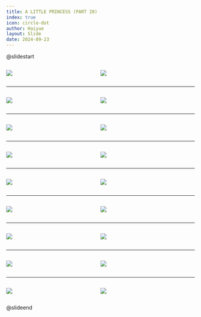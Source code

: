 ```yaml
---
title: A LITTLE PRINCESS (PART 20)
index: true
icon: circle-dot
author: Haiyue
layout: Slide
date: 2024-09-23
---
```

 
@slidestart

<div style="display:flex">
<div style="flex:1">

![](/reading/english/Level-X/A%20LITTLE%20PRINCESS%20(PART%2020)/001.webp)
</div>
<div style="flex:1">

![](/reading/english/Level-X/A%20LITTLE%20PRINCESS%20(PART%2020)/002.webp)
</div>
</div>

---

<div style="display:flex">
<div style="flex:1">

![](/reading/english/Level-X/A%20LITTLE%20PRINCESS%20(PART%2020)/003.webp)
</div>
<div style="flex:1">

![](/reading/english/Level-X/A%20LITTLE%20PRINCESS%20(PART%2020)/004.webp)
</div>
</div>

---

<div style="display:flex">
<div style="flex:1">

![](/reading/english/Level-X/A%20LITTLE%20PRINCESS%20(PART%2020)/005.webp)
</div>
<div style="flex:1">

![](/reading/english/Level-X/A%20LITTLE%20PRINCESS%20(PART%2020)/006.webp)
</div>
</div>

---

<div style="display:flex">
<div style="flex:1">

![](/reading/english/Level-X/A%20LITTLE%20PRINCESS%20(PART%2020)/007.webp)
</div>
<div style="flex:1">

![](/reading/english/Level-X/A%20LITTLE%20PRINCESS%20(PART%2020)/008.webp)
</div>
</div>

---

<div style="display:flex">
<div style="flex:1">

![](/reading/english/Level-X/A%20LITTLE%20PRINCESS%20(PART%2020)/009.webp)
</div>
<div style="flex:1">

![](/reading/english/Level-X/A%20LITTLE%20PRINCESS%20(PART%2020)/010.webp)
</div>
</div>

---

<div style="display:flex">
<div style="flex:1">

![](/reading/english/Level-X/A%20LITTLE%20PRINCESS%20(PART%2020)/011.webp)
</div>
<div style="flex:1">

![](/reading/english/Level-X/A%20LITTLE%20PRINCESS%20(PART%2020)/012.webp)
</div>
</div>

---

<div style="display:flex">
<div style="flex:1">

![](/reading/english/Level-X/A%20LITTLE%20PRINCESS%20(PART%2020)/013.webp)
</div>
<div style="flex:1">

![](/reading/english/Level-X/A%20LITTLE%20PRINCESS%20(PART%2020)/014.webp)
</div>
</div>

---

<div style="display:flex">
<div style="flex:1">

![](/reading/english/Level-X/A%20LITTLE%20PRINCESS%20(PART%2020)/015.webp)
</div>
<div style="flex:1">

![](/reading/english/Level-X/A%20LITTLE%20PRINCESS%20(PART%2020)/016.webp)
</div>
</div>

---

<div style="display:flex">
<div style="flex:1">

![](/reading/english/Level-X/A%20LITTLE%20PRINCESS%20(PART%2020)/017.webp)
</div>
<div style="flex:1">

![](/reading/english/Level-X/A%20LITTLE%20PRINCESS%20(PART%2020)/018.webp)
</div>
</div>

@slideend